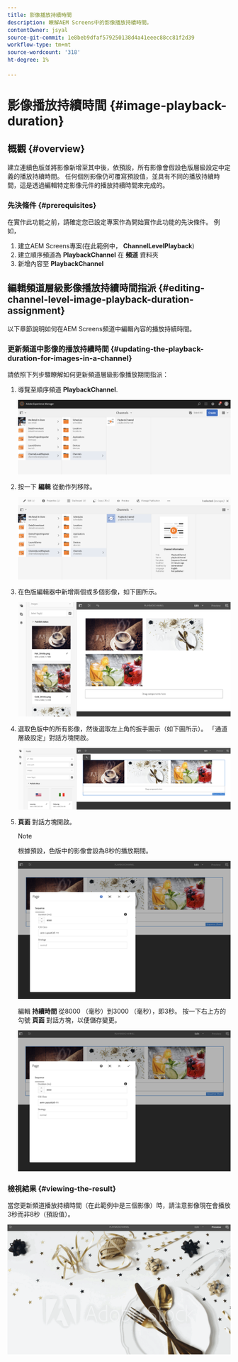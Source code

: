```yaml
---
title: 影像播放持續時間
description: 瞭解AEM Screens中的影像播放持續時間。
contentOwner: jsyal
source-git-commit: 1e8beb9dfaf579250138d4a41eeec88cc81f2d39
workflow-type: tm+mt
source-wordcount: '318'
ht-degree: 1%

---
```



# 影像播放持續時間 {#image-playback-duration}

## 概觀 {#overview}

建立連續色版並將影像新增至其中後，依預設，所有影像會假設色版層級設定中定義的播放持續時間。 任何個別影像仍可覆寫預設值，並具有不同的播放持續時間，這是透過編輯特定影像元件的播放持續時間來完成的。

### 先決條件 {#prerequisites}

在實作此功能之前，請確定您已設定專案作為開始實作此功能的先決條件。 例如，

1. 建立AEM Screens專案(在此範例中， **ChannelLevelPlayback**)
1. 建立順序頻道為 **PlaybackChannel** 在 **頻道** 資料夾
1. 新增內容至 **PlaybackChannel**

## 編輯頻道層級影像播放持續時間指派 {#editing-channel-level-image-playback-duration-assignment}

以下章節說明如何在AEM Screens頻道中編輯內容的播放持續時間。

### 更新頻道中影像的播放持續時間 {#updating-the-playback-duration-for-images-in-a-channel}

請依照下列步驟瞭解如何更新頻道層級影像播放期間指派：

1. 導覽至順序頻道 **PlaybackChannel**.

   ![screen_shot_2019-06-24at62818pm](assets/screen_shot_2019-06-24at62818pm.png)

1. 按一下 **編輯** 從動作列移除。

   ![screen_shot_2019-06-24at70141pm](assets/screen_shot_2019-06-24at70141pm.png)

1. 在色版編輯器中新增兩個或多個影像，如下圖所示。

   ![screen_shot_2019-06-24at90534pm](assets/screen_shot_2019-06-24at90534pm.png)

1. 選取色版中的所有影像，然後選取左上角的扳手圖示（如下圖所示）。 「通道層級設定」對話方塊開啟。

   ![screen_shot_2019-06-25at95945am](assets/screen_shot_2019-06-25at95945am.png)

1. **頁面** 對話方塊開啟。

   >[!NOTE]
   >
   >根據預設，色版中的影像會設為8秒的播放期間。

   ![screen_shot_2019-06-25at100343am](assets/screen_shot_2019-06-25at100343am.png)

   編輯 **持續時間** 從8000 （毫秒）到3000 （毫秒），即3秒。 按一下右上方的勾號 **頁面** 對話方塊，以便儲存變更。

   ![screen_shot_2019-06-25at101527am](assets/screen_shot_2019-06-25at101527am.png)

### 檢視結果 {#viewing-the-result}

當您更新頻道播放持續時間（在此範例中是三個影像）時，請注意影像現在會播放3秒而非8秒（預設值）。

![channel_preview](assets/channel_preview.gif)

